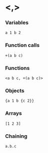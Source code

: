 # <,>

### Variables
```
a 1 b 2
```

### Function calls
```
+(a b c)
```

### Functions
```
<a b c, +(a b c)>
```

### Objects
```
{a 1 b {c 2}}
```

### Arrays
```
[1 2 3]
```

### Chaining
```
a.b.c
```

